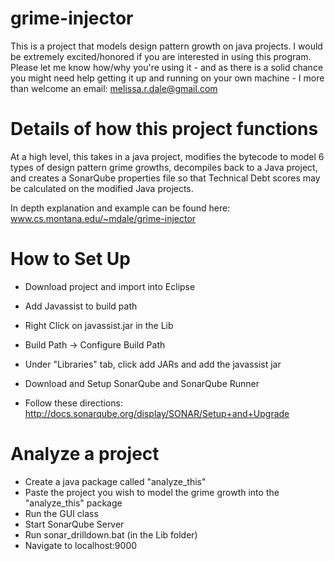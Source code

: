 # grime-injector
This is a project that models design pattern growth on java projects. I would be extremely excited/honored if you are interested in using this program. Please let me know how/why you're using it - and as there is a solid chance you might need help getting it up and running on your own machine - I more than welcome an email: melissa.r.dale@gmail.com 

# Details of how this project functions
At a high level, this takes in a java project, modifies the bytecode to model 6 types of design pattern grime growths, 
decompiles back to a Java project, and creates a SonarQube properties file so that Technical Debt scores may be calculated 
on the modified Java projects.

In depth explanation and example can be found here: www.cs.montana.edu/~mdale/grime-injector


# How to Set Up
* Download project and import into Eclipse
* Add Javassist to build path
 * Right Click on javassist.jar in the Lib
 * Build Path -> Configure Build Path
 * Under "Libraries" tab, click add JARs and add the javassist jar

* Download and Setup SonarQube and SonarQube Runner
 * Follow these directions: http://docs.sonarqube.org/display/SONAR/Setup+and+Upgrade

# Analyze a project
* Create a java package called "analyze_this"
* Paste the project you wish to model the grime growth into the "analyze_this" package
* Run the GUI class
* Start SonarQube Server
* Run sonar_drilldown.bat (in the Lib folder)
* Navigate to localhost:9000
